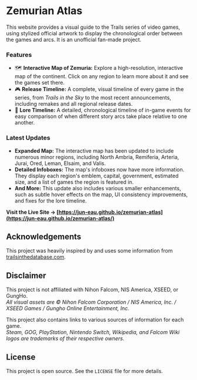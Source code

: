 # Zemurian Atlas

This website provides a visual guide to the Trails series of video games, using stylized official artwork to display the chronological order between the games and arcs. It is an unofficial fan-made project.

### **Features**

*   🗺️ **Interactive Map of Zemuria:** Explore a high-resolution, interactive map of the continent. Click on any region to learn more about it and see the games set there.
*   🎮 **Release Timeline:** A complete, visual timeline of every game in the series, from *Trails in the Sky* to the most recent announcements, including remakes and all regional release dates.
*   📅 **Lore Timeline:** A detailed, chronological timeline of in-game events for easy comparison of when different story arcs take place relative to one another.

### Latest Updates

*   **Expanded Map:** The interactive map has been updated to include numerous minor regions, including North Ambria, Remiferia, Arteria, Jurai, Ored, Leman, Elsaim, and Valis.
*   **Detailed Infoboxes:** The map's infoboxes now have more information. They display each region's emblem, capital, government, estimated size, and a list of games the region is featured in.
*   **And More:** This update also includes various smaller enhancements, such as subtle hover effects on the map, UI consistency improvements, and fixes for the lore timeline.

**Visit the Live Site → [https://jun-eau.github.io/zemurian-atlas](https://jun-eau.github.io/zemurian-atlas/)**

## Acknowledgements

This project was heavily inspired by and uses some information from [trailsinthedatabase.com](https://trailsinthedatabase.com/).

## Disclaimer

This project is not affiliated with Nihon Falcom, NIS America, XSEED, or GungHo.  
*All visual assets are © Nihon Falcom Corporation / NIS America, Inc. / XSEED Games / Gungho Online Entertainment, Inc.*

This project also contains links to various sources of information for each game.  
*Steam, GOG, PlayStation, Nintendo Switch, Wikipedia, and Falcom Wiki logos are trademarks of their respective owners.*

## License

This project is open source. See the `LICENSE` file for more details.

